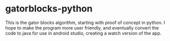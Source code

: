 # gatorblocks-python
This is the gator blocks algorithm, starting with proof of concept in python. I hope to make the program more user friendly, and eventually convert the code to java for use in android studio, creating a watch version of the app.
